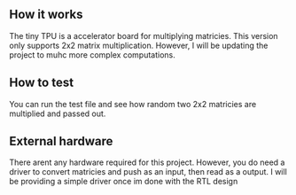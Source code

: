 <!---

This file is used to generate your project datasheet. Please fill in the information below and delete any unused
sections.

You can also include images in this folder and reference them in the markdown. Each image must be less than
512 kb in size, and the combined size of all images must be less than 1 MB.
-->

## How it works

The tiny TPU is a accelerator board for multiplying matricies. This version only supports 2x2 matrix multiplication. However, I will be updating the project to muhc more complex computations.

## How to test

You can run the test file and see how random two 2x2 matricies are multiplied and passed out.

## External hardware

There arent any hardware required for this project. However, you do need a driver to convert matricies and push as an input, then read as a output. I will be providing a simple driver once im done with the RTL design


